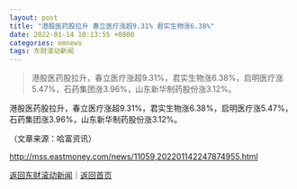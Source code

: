 ```yaml
---
layout: post
title: "港股医药股拉升 春立医疗涨超9.31% 君实生物涨6.38%"
date: 2022-01-14 10:13:55 +0800
categories: emnews
tags: 东财滚动新闻
---
```

> 港股医药股拉升，春立医疗涨超9.31%，君实生物涨6.38%，启明医疗涨5.47%，石药集团涨3.96%，山东新华制药股份涨3.12%。

<p>港股医药股拉升，春立医疗涨超9.31%，君实生物涨6.38%，启明医疗涨5.47%，石药集团涨3.96%，山东新华制药股份涨3.12%。</p><p class="em_media">（文章来源：哈富资讯）</p>

<http://mss.eastmoney.com/news/11059,202201142247874955.html>

[返回东财滚动新闻](//finews.withounder.com/emnews/)｜[返回首页](//finews.withounder.com/)